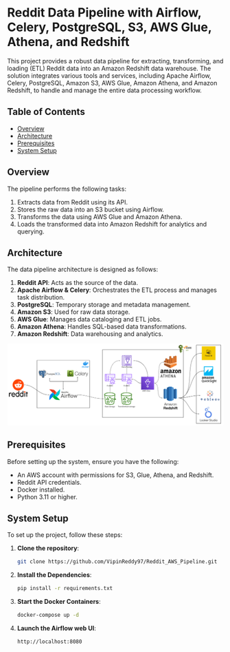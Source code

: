 # Reddit Data Pipeline with Airflow, Celery, PostgreSQL, S3, AWS Glue, Athena, and Redshift

This project provides a robust data pipeline for extracting, transforming, and loading (ETL) Reddit data into an Amazon Redshift data warehouse. The solution integrates various tools and services, including Apache Airflow, Celery, PostgreSQL, Amazon S3, AWS Glue, Amazon Athena, and Amazon Redshift, to handle and manage the entire data processing workflow.

## Table of Contents

- [Overview](#overview)
- [Architecture](#architecture)
- [Prerequisites](#prerequisites)
- [System Setup](#system-setup)

## Overview

The pipeline performs the following tasks:

1. Extracts data from Reddit using its API.
2. Stores the raw data into an S3 bucket using Airflow.
3. Transforms the data using AWS Glue and Amazon Athena.
4. Loads the transformed data into Amazon Redshift for analytics and querying.

## Architecture

The data pipeline architecture is designed as follows:

1. **Reddit API**: Acts as the source of the data.
2. **Apache Airflow & Celery**: Orchestrates the ETL process and manages task distribution.
3. **PostgreSQL**: Temporary storage and metadata management.
4. **Amazon S3**: Used for raw data storage.
5. **AWS Glue**: Manages data cataloging and ETL jobs.
6. **Amazon Athena**: Handles SQL-based data transformations.
7. **Amazon Redshift**: Data warehousing and analytics.

![Architecture Diagram](images/RedditDataEngineering.png)

## Prerequisites

Before setting up the system, ensure you have the following:

- An AWS account with permissions for S3, Glue, Athena, and Redshift.
- Reddit API credentials.
- Docker installed.
- Python 3.11 or higher.

## System Setup

To set up the project, follow these steps:

1. **Clone the repository**:
   ```bash
   git clone https://github.com/VipinReddy97/Reddit_AWS_Pipeline.git

2. **Install the Dependencies**:
   ```bash
   pip install -r requirements.txt

3. **Start the Docker Containers**:
   ```bash
   docker-compose up -d

4. **Launch the Airflow web UI**:
   ```bash
   http://localhost:8080





